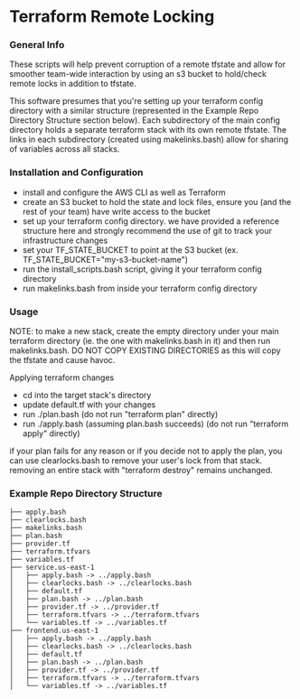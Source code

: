 # Terraform Remote Locking

### General Info

These scripts will help prevent corruption of a remote tfstate and allow for smoother team-wide interaction by using an s3 bucket to hold/check remote locks in addition to tfstate.

This software presumes that you're setting up your terraform config directory with a similar structure (represented in the Example Repo Directory Structure section below). Each subdirectory of the main config directory holds a separate terraform stack with its own remote tfstate. The links in each subdirectory (created using makelinks.bash) allow for sharing of variables across all stacks.


### Installation and Configuration

* install and configure the AWS CLI as well as Terraform
* create an S3 bucket to hold the state and lock files, ensure you (and the rest of your team) have write access to the bucket
* set up your terraform config directory. we have provided a reference structure here and strongly recommend the use of git to track your infrastructure changes
* set your TF_STATE_BUCKET to point at the S3 bucket (ex. TF_STATE_BUCKET="my-s3-bucket-name")
* run the install_scripts.bash script, giving it your terraform config directory
* run makelinks.bash from inside your terraform config directory


### Usage

NOTE: to make a new stack, create the empty directory under your main terraform directory (ie. the one with makelinks.bash in it) and then run makelinks.bash. DO NOT COPY EXISTING DIRECTORIES as this will copy the tfstate and cause havoc.

Applying terraform changes
* cd into the target stack's directory
* update default.tf with your changes
* run ./plan.bash (do not run "terraform plan" directly)
* run ./apply.bash (assuming plan.bash succeeds) (do not run "terraform apply" directly)

if your plan fails for any reason or if you decide not to apply the plan, you can use clearlocks.bash to remove your user's lock from that stack. removing an entire stack with "terraform destroy" remains unchanged.


### Example Repo Directory Structure

    ├── apply.bash
    ├── clearlocks.bash
    ├── makelinks.bash
    ├── plan.bash
    ├── provider.tf
    ├── terraform.tfvars
    ├── variables.tf
    ├── service.us-east-1
    │   ├── apply.bash -> ../apply.bash
    │   ├── clearlocks.bash -> ../clearlocks.bash
    │   ├── default.tf
    │   ├── plan.bash -> ../plan.bash
    │   ├── provider.tf -> ../provider.tf
    │   ├── terraform.tfvars -> ../terraform.tfvars
    │   └── variables.tf -> ../variables.tf
    ├── frontend.us-east-1
    │   ├── apply.bash -> ../apply.bash
    │   ├── clearlocks.bash -> ../clearlocks.bash
    │   ├── default.tf
    │   ├── plan.bash -> ../plan.bash
    │   ├── provider.tf -> ../provider.tf
    │   ├── terraform.tfvars -> ../terraform.tfvars
    │   └── variables.tf -> ../variables.tf


